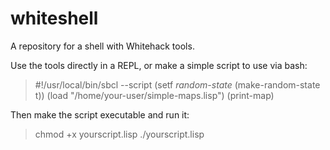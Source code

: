 # whiteshell
A repository for a shell with Whitehack tools.

Use the tools directly in a REPL, or make a simple script to use via bash:

> #!/usr/local/bin/sbcl --script
> (setf *random-state* (make-random-state t))
> (load "/home/your-user/simple-maps.lisp")
> (print-map)

Then make the script executable and run it:

> chmod +x yourscript.lisp
> ./yourscript.lisp
